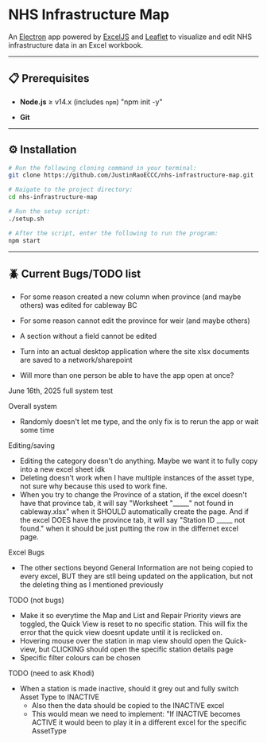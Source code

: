 # NHS Infrastructure Map

An [Electron](https://www.electronjs.org/) app powered by [ExcelJS](https://github.com/exceljs/exceljs) and [Leaflet](https://leafletjs.com/) to visualize and edit NHS infrastructure data in an Excel workbook.

---

## 📋 Prerequisites

- **Node.js** ≥ v14.x (includes `npm`)
    "npm init -y"

- **Git**

---

## ⚙️ Installation

```bash
# Run the following cloning command in your terminal:
git clone https://github.com/JustinRaoECCC/nhs-infrastructure-map.git

# Naigate to the project directory:
cd nhs-infrastructure-map

# Run the setup script:
./setup.sh

# After the script, enter the following to run the program:
npm start
```

---

## 🪲 Current Bugs/TODO list

- For some reason created a new column when province (and maybe others) was edited for cableway BC
- For some reason cannot edit the province for weir (and maybe others)
- A section without a field cannot be edited

- Turn into an actual desktop application where the site xlsx documents are saved to a network/sharepoint
- Will more than one person be able to have the app open at once?


June 16th, 2025 full system test



Overall system
- Randomly doesn't let me type, and the only fix is to rerun the app or wait some time

Editing/saving
- Editing the category doesn't do anything. Maybe we want it to fully copy into a new excel sheet idk
- Deleting doesn't work when I have multiple instances of the asset type, not sure why because this used to work fine.
- When you try to change the Province of a station, if the excel doesn't have that province tab, it will say "Worksheet "_____" not found in cableway.xlsx" when it SHOULD automatically create the page. And if the excel DOES have the province tab, it will say "Station ID _____ not found." when it should be just putting the row in the differnet excel page.

Excel Bugs
- The other sections beyond General Information are not being copied to every excel, BUT they are stll being updated on the application, but not the deleting thing as I mentioned previously

TODO (not bugs)
- Make it so everytime the Map and List and Repair Priority views are toggled, the Quick View is reset to no specific station. This will fix the error that the quick view doesnt update until it is reclicked on.
- Hovering mouse over the station in map view should open the Quick-view, but CLICKING should open the specific station details page
- Specific filter colours can be chosen

TODO (need to ask Khodi)
- When a station is made inactive, should it grey out and fully switch Asset Type to INACTIVE
    - Also then the data should be copied to the INACTIVE excel
    - This would mean we need to implement: "If INACTIVE becomes ACTIVE it would been to play it in a different excel for the specific AssetType
